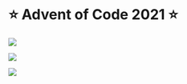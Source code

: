 # ⭐️ Advent of Code 2021 ⭐️

![](https://img.shields.io/badge/day%20📅-18-blue)
  
![](https://img.shields.io/badge/stars%20⭐-29-yellow)
  
![](https://img.shields.io/badge/days%20completed-14-red)
